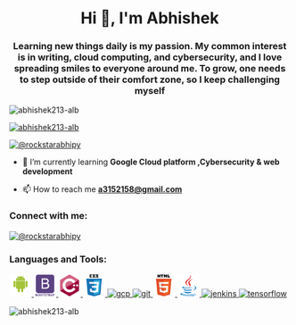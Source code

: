 <h1 align="center">Hi 👋, I'm Abhishek</h1>
<h3 align="center">Learning new things daily is my passion. My common interest is in writing, cloud computing, and cybersecurity, and I love spreading smiles to everyone around me. To grow, one needs to step outside of their comfort zone, so I keep challenging myself</h3>

<p align="left"> <img src="https://komarev.com/ghpvc/?username=abhishek213-alb&label=Profile%20views&color=0e75b6&style=flat" alt="abhishek213-alb" /> </p>

<p align="left"> <a href="https://github.com/ryo-ma/github-profile-trophy"><img src="https://github-profile-trophy.vercel.app/?username=abhishek213-alb" alt="abhishek213-alb" /></a> </p>

<p align="left"> <a href="https://twitter.com/@rockstarabhipy" target="blank"><img src="https://img.shields.io/twitter/follow/@rockstarabhipy?logo=twitter&style=for-the-badge" alt="@rockstarabhipy" /></a> </p>

- 🌱 I’m currently learning **Google Cloud platform ,Cybersecurity & web development**

- 📫 How to reach me **a3152158@gmail.com**

<h3 align="left">Connect with me:</h3>
<p align="left">
<a href="https://twitter.com/@rockstarabhipy" target="blank"><img align="center" src="https://raw.githubusercontent.com/rahuldkjain/github-profile-readme-generator/master/src/images/icons/Social/twitter.svg" alt="@rockstarabhipy" height="30" width="40" /></a>
</p>

<h3 align="left">Languages and Tools:</h3>
<p align="left"> <a href="https://developer.android.com" target="_blank"> <img src="https://raw.githubusercontent.com/devicons/devicon/master/icons/android/android-original-wordmark.svg" alt="android" width="40" height="40"/> </a> <a href="https://getbootstrap.com" target="_blank"> <img src="https://raw.githubusercontent.com/devicons/devicon/master/icons/bootstrap/bootstrap-plain-wordmark.svg" alt="bootstrap" width="40" height="40"/> </a> <a href="https://www.w3schools.com/cpp/" target="_blank"> <img src="https://raw.githubusercontent.com/devicons/devicon/master/icons/cplusplus/cplusplus-original.svg" alt="cplusplus" width="40" height="40"/> </a> <a href="https://www.w3schools.com/css/" target="_blank"> <img src="https://raw.githubusercontent.com/devicons/devicon/master/icons/css3/css3-original-wordmark.svg" alt="css3" width="40" height="40"/> </a> <a href="https://cloud.google.com" target="_blank"> <img src="https://www.vectorlogo.zone/logos/google_cloud/google_cloud-icon.svg" alt="gcp" width="40" height="40"/> </a> <a href="https://git-scm.com/" target="_blank"> <img src="https://www.vectorlogo.zone/logos/git-scm/git-scm-icon.svg" alt="git" width="40" height="40"/> </a> <a href="https://www.w3.org/html/" target="_blank"> <img src="https://raw.githubusercontent.com/devicons/devicon/master/icons/html5/html5-original-wordmark.svg" alt="html5" width="40" height="40"/> </a> <a href="https://www.java.com" target="_blank"> <img src="https://raw.githubusercontent.com/devicons/devicon/master/icons/java/java-original.svg" alt="java" width="40" height="40"/> </a> <a href="https://www.jenkins.io" target="_blank"> <img src="https://www.vectorlogo.zone/logos/jenkins/jenkins-icon.svg" alt="jenkins" width="40" height="40"/> </a> <a href="https://www.tensorflow.org" target="_blank"> <img src="https://www.vectorlogo.zone/logos/tensorflow/tensorflow-icon.svg" alt="tensorflow" width="40" height="40"/> </a> </p>

<p><img align="center" src="https://github-readme-stats.vercel.app/api/top-langs?username=abhishek213-alb&show_icons=true&locale=en&layout=compact" alt="abhishek213-alb" /></p>

